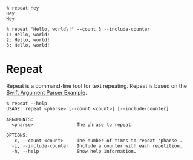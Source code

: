 ```
% repeat Hey
Hey
Hey
```

```
% repeat "Hello, world\!" --count 3 --include-counter
1: Hello, world!
2: Hello, world!
3: Hello, world!
```

# Repeat

Repeat is a command-line tool for text repeating. Repeat is based on the [Swift Argument Parser Example](https://github.com/apple/swift-argument-parser/blob/doc-generation/Examples/repeat/Repeat.swift).

```
% repeat --help
USAGE: repeat <pharse> [--count <count>] [--include-counter]

ARGUMENTS:
  <pharse>                The phrase to repeat.

OPTIONS:
  -c, --count <count>     The number of times to repeat 'pharse'.
  -i, --include-counter   Include a counter with each repetition.
  -h, --help              Show help information.
```
